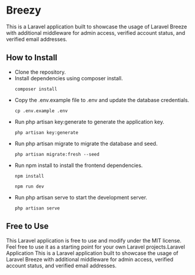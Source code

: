 # Breezy
This is a Laravel application built to showcase the usage of Laravel Breeze with additional middleware for admin access, verified account status, and verified email addresses.

## How to Install
- Clone the repository.
- Install dependencies using composer install.
  ```
  composer install
  ```
- Copy the .env.example file to .env and update the database credentials.
  ```
  cp .env.example .env
  ```
- Run php artisan key:generate to generate the application key.
  ```
  php artisan key:generate
  ```
- Run php artisan migrate to migrate the database and seed.
  ```
  php artisan migrate:fresh --seed
  ```
- Run npm install to install the frontend dependencies.
  ```
  npm install
  ```
  ```
  npm run dev
  ```
- Run php artisan serve to start the development server.
  ```
  php artisan serve
  ```
## Free to Use
This Laravel application is free to use and modify under the MIT license. Feel free to use it as a starting point for your own Laravel projects.Laravel Application
This is a Laravel application built to showcase the usage of Laravel Breeze with additional middleware for admin access, verified account status, and verified email addresses.

